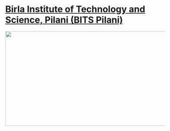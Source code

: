 # [Birla Institute of Technology and Science, Pilani (BITS Pilani)](http://www.bits-pilani.ac.in/)
<img src="150304073617_banner.jpg" height="300" width="900" >
